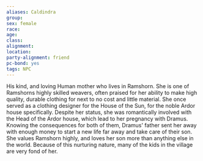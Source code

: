 ```yaml
---
aliases: Caldindra
group: 
sex: female
race: 
age: 
class:
alignment:
location: 
party-alignment: friend
pc-bond: yes
tags: NPC
---
```


His kind, and loving Human mother who lives in Ramshorn. She is one of Ramshorns highly skilled weavers, often praised for her ability to make high quality, durable clothing for next to no cost and little material. She once served as a clothing designer for the House of the Sun, for the noble Ardor house specifically. Despite her status, she was romantically involved with the Head of the Ardor house, which lead to her pregnancy with Dramus. Knowing the consequences for both of them, Dramus' father sent her away with enough money to start a new life far away and take care of their son. She values Ramshorn highly, and loves her son more than anything else in the world. Because of this nurturing nature, many of the kids in the village are very fond of her.